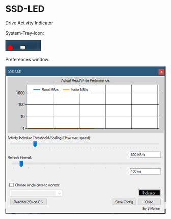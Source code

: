 # SSD-LED
 Drive Activity Indicator

System-Tray-icon:

![](SSDLED.gif)

Preferences window:

![](SSDLED.PNG)
